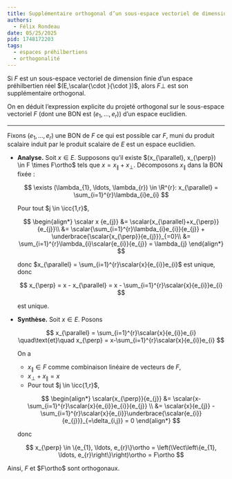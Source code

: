 ```yaml
---
title: Supplémentaire orthogonal d’un sous-espace vectoriel de dimension finie
authors:
  - Félix Rondeau
date: 05/25/2025
pid: 1748172203
tags:
  - espaces préhilbertiens
  - orthogonalité
---
```


Si $F$ est un sous-espace vectoriel de dimension finie d’un espace préhilbertien réel $(E,\scalar{\cdot }{\cdot })$, alors $F\perp$ est son supplémentaire orthogonal.

On en déduit l’expression explicite du projeté orthogonal sur le sous-espace vectoriel $F$ (dont une BON est $(e_{1}, \ldots, e_{r})$) d’un espace euclidien.

---

Fixons $(e_{1}, \ldots, e_{r})$ une BON de $F$ ce qui est possible car $F$, muni du produit scalaire induit par le produit scalaire de $E$ est un espace euclidien.

- **Analyse.** Soit $x \in  E$. Supposons qu’il existe $(x_{\parallel}, x_{\perp}) \in F \times F\ortho$ tels que $x = x_{\parallel} + x_{\perp}$. Décomposons $x_{\parallel}$ dans la BON fixée :

  $$
      \exists (\lambda_{1}, \ldots, \lambda_{r}) \in \R^{r}: x_{\parallel} = \sum_{i=1}^{r}\lambda_{i}e_{i}
  $$

  Pour tout $j \in \icc{1,r}$,

  $$
  \begin{align*}
    \scalar x {e_{j}} &= \scalar{x_{\parallel}+x_{\perp}}{e_{j}}\\
  &= \scalar{\sum_{i=1}^{r}\lambda_{i}e_{i}}{e_{j}} + \underbrace{\scalar{x_{\perp}}{e_{j}}}_{=0}\\
  &= \sum_{i=1}^{r}\lambda_{i}\scalar{e_{i}}{e_{j}} = \lambda_{j}
  \end{align*}
  $$

  donc $x_{\parallel} = \sum_{i=1}^{r}\scalar{x}{e_{i}}e_{i}$ est unique, donc

  $$
      x_{\perp} = x - x_{\parallel} = x - \sum_{i=1}^{r}\scalar{x}{e_{i}}e_{i}
  $$

  est unique.

- **Synthèse.** Soit $x \in E$. Posons

  $$
      x_{\parallel} = \sum_{i=1}^{r}\scalar{x}{e_{i}}e_{i} \quad\text{et}\quad x_{\perp} = x-\sum_{i=1}^{r}\scalar{x}{e_{i}}e_{i}
  $$

  On a

  - $x_{\parallel} \in F$ comme combinaison linéaire de vecteurs de $F$,
  - $x_{\perp} + x_{\parallel} = x$
  - Pour tout $j \in \icc{1,r}$,

  $$
      \begin{align*}
          \scalar{x_{\perp}}{e_{j}} &= \scalar{x-\sum_{i=1}^{r}\scalar{x}{e_{i}}e_{i}}{e_{j}} \\
  &= \scalar{x}{e_{j}} - \sum_{i=1}^{r}\scalar{x}{e_{i}}\underbrace{\scalar{e_{i}}{e_{j}}}_{=\delta_{i,j}} = 0
      \end{align*}
  $$

  donc

  $$
      x_{\perp} \in \{e_{1}, \ldots, e_{r}\}\ortho = \left(\Vect\left\{e_{1}, \ldots, e_{r}\right\}\right)\ortho = F\ortho
  $$

Ainsi, $F$ et $F\ortho$ sont orthogonaux.


